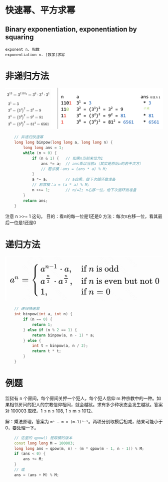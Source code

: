# 快速幂、平方求幂
## Binary exponentiation, exponentiation by squaring

```
exponent n. 指数
exponentiation n. [数学]求幂
```

# 非递归方法

![pic](pics/bin-power-iterative.png)

```cpp
    // 非递归快速幂
    long long binpow(long long a, long long n) {
        long long ans = 1;
        while (n > 0) {
            if (n & 1) {   // 如果n当前末位为1
                ans *= a;  // ans乘以当前a（其实是原始a的若干次方）
                // 若求模：ans = (ans * a) % M;
            }
            a *= a;        // a自乘，给下次循环做准备
            // 若求模：a = (a * a) % M;
            n >>= 1;       // n/=2; n右移一位，给下次循环做准备
        }
        return ans;
    }
```

注意 n >>= 1 这句。
目的：看n的每一位是1还是0
方法：每次n右移一位，看其最后一位是1还是0

# 递归方法

![pic](pics/bin-power-recursive.png)

```cpp
    // 递归快速幂
    int binpow(int a, int n) {
        if (n == 0) {
            return 1;
        } else if (n % 2 == 1) {
            return binpow(a, n - 1) * a;
        } else {
            int t = binpow(a, n / 2);
            return t * t;
        }
    }
```

# 例题

监狱有 n 个房间，每个房间关押一个犯人，每个犯人信仰 m 种宗教中的一种。如果相邻房间的犯人的宗教信仰相同，就会越狱。求有多少种状态会发生越狱。答案对 100003 取模。1 ≤ n ≤ 108, 1 ≤ m ≤ 1012。

解：乘法原理，答案为 `mⁿ – m × (m-1)ⁿ⁻¹`。两项分别取模后相减，结果可能小于 0，要处理一下。

```cpp
    // 这里的 qpow() 是取模的版本
    const long long M = 100003;
    long long ans = qpow(m, n) - (m * qpow(m - 1, n - 1)) % M;
    if (ans < 0) {
        ans += M;
    }
    // 或
    ans = (ans + M) % M;
```
